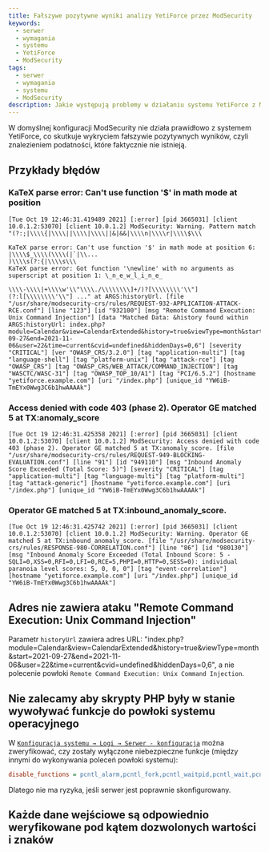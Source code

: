 ```yaml
---
title: Fałszywe pozytywne wyniki analizy YetiForce przez ModSecurity
keywords:
  - serwer
  - wymagania
  - systemu
  - YetiForce
  - ModSecurity
tags:
  - serwer
  - wymagania
  - systemu
  - ModSecurity
description: Jakie występują problemy w działaniu systemu YetiForce z ModSecurity
---
```


W domyślnej konfiguracji ModSecurity nie działa prawidłowo z systemem YetiForce, co skutkuje wykryciem fałszywie pozytywnych wyników, czyli znalezieniem podatności, które faktycznie nie istnieją.

## Przykłady błędów

### KaTeX parse error: Can't use function '$' in math mode at position

```
[Tue Oct 19 12:46:31.419489 2021] [:error] [pid 3665031] [client 10.0.1.2:53070] [client 10.0.1.2] ModSecurity: Warning. Pattern match "(?:;|\\\\{|\\\\||\\\\|\\\\||&|&&|\\\\n|\\\\r|\\\\$\\\

KaTeX parse error: Can't use function '$' in math mode at position 6: |\\\\$̲\\\\(\\\\(|`|\\...
)\\\\s(?:{|\\\\s\\\
KaTeX parse error: Got function '\newline' with no arguments as superscript at position 1: \̲n̲e̲w̲l̲i̲n̲e̲

\\\\-\\\\|+\\\\w'\\"\\\\./\\\\\\\\]+/)?[\\\\\\\\'\\"](?:l[\\\\\\\\'\\"] ..." at ARGS:historyUrl. [file "/usr/share/modsecurity-crs/rules/REQUEST-932-APPLICATION-ATTACK-RCE.conf"] [line "123"] [id "932100"] [msg "Remote Command Execution: Unix Command Injection"] [data "Matched Data: &history found within ARGS:historyUrl: index.php?module=Calendar&view=CalendarExtended&history=true&viewType=month&start=2021-09-27&end=2021-11-06&user=22&time=current&cvid=undefined&hiddenDays=0,6"] [severity "CRITICAL"] [ver "OWASP_CRS/3.2.0"] [tag "application-multi"] [tag "language-shell"] [tag "platform-unix"] [tag "attack-rce"] [tag "OWASP_CRS"] [tag "OWASP_CRS/WEB_ATTACK/COMMAND_INJECTION"] [tag "WASCTC/WASC-31"] [tag "OWASP_TOP_10/A1"] [tag "PCI/6.5.2"] [hostname "yetiforce.example.com"] [uri "/index.php"] [unique_id "YW6iB-TmEYx0Wwg3C6b1hwAAAAk"]

```

### Access denied with code 403 (phase 2). Operator GE matched 5 at TX:anomaly_score

```
[Tue Oct 19 12:46:31.425358 2021] [:error] [pid 3665031] [client 10.0.1.2:53070] [client 10.0.1.2] ModSecurity: Access denied with code 403 (phase 2). Operator GE matched 5 at TX:anomaly_score. [file "/usr/share/modsecurity-crs/rules/REQUEST-949-BLOCKING-EVALUATION.conf"] [line "91"] [id "949110"] [msg "Inbound Anomaly Score Exceeded (Total Score: 5)"] [severity "CRITICAL"] [tag "application-multi"] [tag "language-multi"] [tag "platform-multi"] [tag "attack-generic"] [hostname "yetiforce.example.com"] [uri "/index.php"] [unique_id "YW6iB-TmEYx0Wwg3C6b1hwAAAAk"]
```

### Operator GE matched 5 at TX:inbound_anomaly_score.

```
[Tue Oct 19 12:46:31.425742 2021] [:error] [pid 3665031] [client 10.0.1.2:53070] [client 10.0.1.2] ModSecurity: Warning. Operator GE matched 5 at TX:inbound_anomaly_score. [file "/usr/share/modsecurity-crs/rules/RESPONSE-980-CORRELATION.conf"] [line "86"] [id "980130"] [msg "Inbound Anomaly Score Exceeded (Total Inbound Score: 5 - SQLI=0,XSS=0,RFI=0,LFI=0,RCE=5,PHPI=0,HTTP=0,SESS=0): individual paranoia level scores: 5, 0, 0, 0"] [tag "event-correlation"] [hostname "yetiforce.example.com"] [uri "/index.php"] [unique_id "YW6iB-TmEYx0Wwg3C6b1hwAAAAk"]
```

## Adres nie zawiera ataku "Remote Command Execution: Unix Command Injection"

Parametr `historyUrl` zawiera adres URL: "index.php?module=Calendar&view=CalendarExtended&history=true&viewType=month&start=2021-09-27&end=2021-11-06&user=22&time=current&cvid=undefined&hiddenDays=0,6", a nie polecenie powłoki `Remote Command Execution: Unix Command Injection`.

## Nie zalecamy aby skrypty PHP były w stanie wywoływać funkcje do powłoki systemu operacyjnego

W [`Konfiguracja systemu → Logi → Serwer - konfiguracja`](/administrator-guides/logs/server-configuration/) można zweryfikować, czy zostały wyłączone niebezpieczne funkcje (między innymi do wykonywania poleceń powłoki systemu):

```ini
disable_functions = pcntl_alarm,pcntl_fork,pcntl_waitpid,pcntl_wait,pcntl_wifexited,pcntl_wifstopped,pcntl_wifsignaled,pcntl_wifcontinued,pcntl_wexitstatus,pcntl_wtermsig,pcntl_wstopsig,pcntl_signal,pcntl_signal_get_handler,pcntl_signal_dispatch,pcntl_get_last_error,pcntl_strerror,pcntl_sigprocmask,pcntl_sigwaitinfo,pcntl_sigtimedwait,pcntl_exec,pcntl_getpriority,pcntl_setpriority,pcntl_async_signals,pcntl_unshare,shell_exec,exec,system,passthru,popen
```

Dlatego nie ma ryzyka, jeśli serwer jest poprawnie skonfigurowany.

## Każde dane wejściowe są odpowiednio weryfikowane pod kątem dozwolonych wartości i znaków
